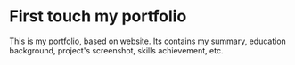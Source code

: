 # First touch my portfolio

This is my portfolio, based on website. Its contains my summary, education background, project's screenshot, skills achievement, etc.
